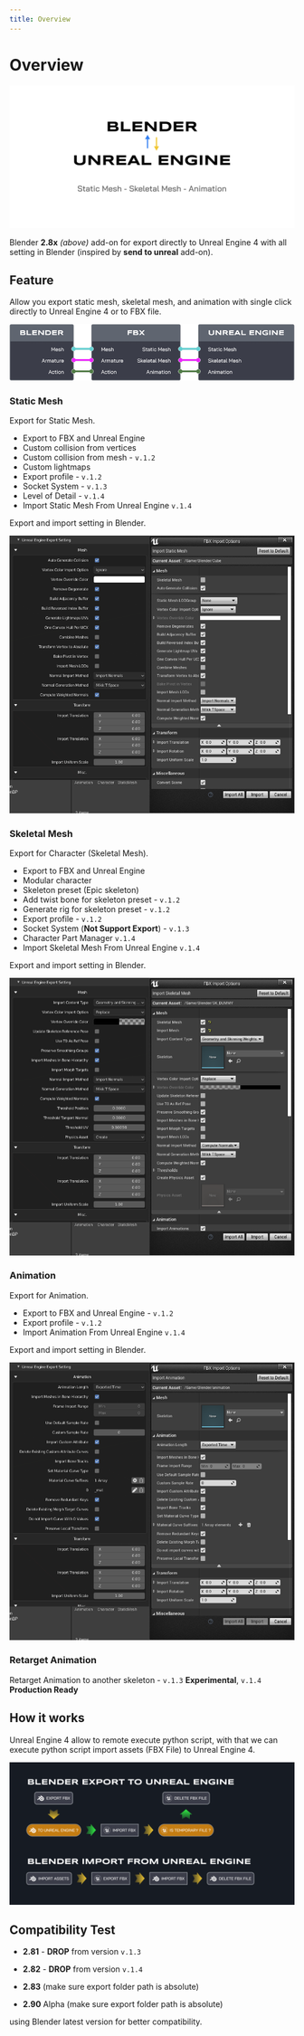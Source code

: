 ```yaml
---
title: Overview
---
```


# Overview

![Blender Unreal Engine 4 Workspace](img/blender-unreal-engine-4-workspace-banner.png "Blender Unreal Engine 4 Workspace Banner")

Blender **2.8x** *(above)* add-on for export directly to Unreal Engine 4 with all setting in Blender (inspired by **send to unreal** add-on).

## Feature

Allow you export static mesh, skeletal mesh, and animation with single click directly to Unreal Engine 4 or to FBX file.

![Feature Node](img/feature-node.png "Feature Node")

### Static Mesh

Export for Static Mesh.

- Export to FBX and Unreal Engine
- Custom collision from vertices
- Custom collision from mesh - ```v.1.2```
- Custom lightmaps
- Export profile - ```v.1.2```
- Socket System - ```v.1.3```
- Level of Detail - ```v.1.4```
- Import Static Mesh From Unreal Engine ```v.1.4```

Export and import setting in Blender.

![Export Setting Static Mesh](img/export-setting-static-mesh.png "Export Setting Static Mesh")

### Skeletal Mesh

Export for Character (Skeletal Mesh).

- Export to FBX and Unreal Engine  
- Modular character
- Skeleton preset (Epic skeleton)
- Add twist bone for skeleton preset - ```v.1.2```
- Generate rig for skeleton preset - ```v.1.2```
- Export profile - ```v.1.2```
- Socket System (**Not Support Export**) - ```v.1.3```
- Character Part Manager ```v.1.4```
- Import Skeletal Mesh From Unreal Engine ```v.1.4```

Export and import setting in Blender.

![Export Setting Skeletal Mesh](img/export-setting-skeletal-mesh.png "Export Setting Skeletal Mesh")

### Animation

Export for Animation.

- Export to FBX and Unreal Engine - ```v.1.2```  
- Export profile - ```v.1.2```
- Import Animation From Unreal Engine ```v.1.4```

Export and import setting in Blender.

![Export Setting Animation](img/export-setting-animation.png "Export Setting Animation")

### Retarget Animation

Retarget Animation to another skeleton - ```v.1.3``` **Experimental**, ```v.1.4``` **Production Ready**

## How it works

Unreal Engine 4 allow to remote execute python script, with that we can execute python script import assets (FBX File) to Unreal Engine 4.

![Flowchart](img/flowchart.png "Flowchart")

## Compatibility Test

* **2.81** - **DROP** from version `v.1.3`

* **2.82** - **DROP** from version `v.1.4`

* **2.83** (make sure export folder path is absolute)

* **2.90** Alpha (make sure export folder path is absolute)

using Blender latest version for better compatibility.